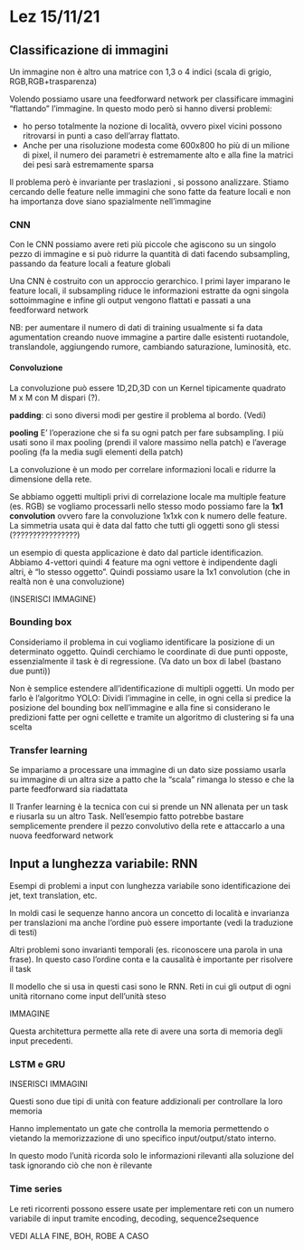 # Lez 15/11/21

## Classificazione di immagini

Un immagine non è altro una matrice con 1,3 o 4 indici (scala di grigio, RGB,RGB+trasparenza)

Volendo possiamo usare una feedforward network per classificare immagini “flattando” l’immagine. In questo modo però si hanno diversi problemi:

- ho perso totalmente la nozione di località, ovvero pixel vicini possono ritrovarsi in punti a caso dell’array flattato.
- Anche per una risoluzione modesta come 600x800 ho più di un milione di pixel, il numero dei parametri è estremamente alto e alla fine la matrici dei pesi sarà estremamente sparsa

Il problema però è invariante per traslazioni , si possono analizzare. Stiamo cercando delle feature nelle immagini che sono fatte da feature locali e non ha importanza dove siano spazialmente nell’immagine

### CNN

Con le CNN possiamo avere reti più piccole che agiscono su un singolo pezzo di immagine e si può ridurre la quantità di dati facendo subsampling, passando da feature locali a feature globali

Una CNN è costruito con un approccio gerarchico. I primi layer imparano le feature locali, il subsampling riduce le informazioni estratte da ogni singola sottoimmagine e infine gli output vengono flattati e passati a una feedforward network

NB: per aumentare il numero di dati di training usualmente si fa data agumentation creando nuove immagine a partire dalle esistenti ruotandole, translandole, aggiungendo rumore, cambiando saturazione, luminosità, etc.

#### Convoluzione

La convoluzione può essere 1D,2D,3D con un Kernel tipicamente quadrato M x M con M dispari (?).

**padding**: ci sono diversi modi per gestire il problema al bordo. (Vedi)

 **pooling** E’ l’operazione che si fa su ogni patch per fare subsampling. I più usati sono il max pooling (prendi il valore massimo nella patch) e l’average pooling (fa la media sugli elementi della patch)

 La convoluzione è un modo per correlare informazioni locali e ridurre la dimensione della rete. 

Se abbiamo oggetti multipli privi di correlazione locale ma multiple feature (es. RGB) se vogliamo processarli nello stesso modo possiamo fare la **1x1 convolution** ovvero fare la convoluzione 1x1xk con k numero delle feature. La simmetria usata qui è data dal fatto che tutti gli oggetti sono gli stessi (????????????????)

un esempio di questa applicazione è dato dal particle identificazion. Abbiamo 4-vettori quindi 4 feature ma ogni vettore è indipendente dagli altri, è “lo stesso oggetto”. Quindi possiamo usare la 1x1 convolution (che in realtà non è una convoluzione)

(INSERISCI IMMAGINE)

### Bounding box

Consideriamo il problema in cui vogliamo identificare la posizione di un determinato oggetto. Quindi cerchiamo le coordinate di due punti opposte, essenzialmente il task è di regressione. (Va dato un box di label (bastano due punti))

Non è semplice estendere all’identificazione di multipli oggetti. Un modo per farlo è l’algoritmo YOLO: Dividi l’immagine in celle, in ogni cella si predice la posizione del bounding box nell’immagine e alla fine si considerano le predizioni fatte per ogni cellette e tramite un algoritmo di clustering si fa una scelta

### Transfer learning

Se impariamo a processare una immagine di un dato size possiamo usarla su immagine di un altra size a patto che la “scala” rimanga lo stesso e che la parte feedforward sia riadattata

Il Tranfer learning è la tecnica con cui si prende un NN allenata per un task e riusarla su un altro Task. Nell’esempio fatto potrebbe bastare semplicemente prendere il pezzo convolutivo della rete e attaccarlo a una nuova feedforward network

## Input a lunghezza variabile: RNN

Esempi di problemi a input con lunghezza variabile sono identificazione dei jet, text translation, etc.

In moldi casi le sequenze hanno ancora un concetto di località e invarianza per translazioni ma anche l’ordine può essere importante (vedi la traduzione di testi)

Altri problemi sono invarianti temporali (es. riconoscere una parola in una frase). In questo caso l’ordine conta e la causalità è importante per risolvere il task

Il modello che si usa in questi casi sono le RNN. Reti in cui gli output di ogni unità ritornano come input dell’unità steso

IMMAGINE

Questa architettura permette alla rete di avere una sorta di memoria degli input precedenti.

### LSTM e GRU

INSERISCI IMMAGINI

Questi sono due tipi di unità con feature addizionali per controllare la loro memoria

Hanno implementato un gate che controlla la memoria permettendo o vietando la memorizzazione di uno specifico input/output/stato interno.

In questo modo l’unità ricorda solo le informazioni rilevanti alla soluzione del task ignorando ciò che non è rilevante

### Time series

Le reti ricorrenti possono essere usate per implementare reti con un numero variabile di input tramite encoding, decoding, sequence2sequence

VEDI ALLA FINE, BOH, ROBE A CASO